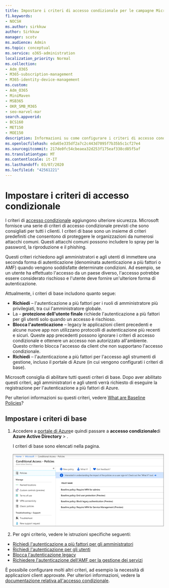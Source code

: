 ```yaml
---
title: Impostare i criteri di accesso condizionale per le campagne Microsoft 365
f1.keywords:
- NOCSH
ms.author: sirkkuw
author: Sirkkuw
manager: scotv
ms.audience: Admin
ms.topic: conceptual
ms.service: o365-administration
localization_priority: Normal
ms.collection:
- Adm_O365
- M365-subscription-management
- M365-identity-device-management
ms.custom:
- Adm_O365
- MiniMaven
- MSB365
- OKR_SMB_M365
- seo-marvel-mar
search.appverid:
- BCS160
- MET150
- MOE150
description: Informazioni su come configurare i criteri di accesso condizionale per le campagne Microsoft 365 per aggiungere una maggiore sicurezza aggiuntiva.
ms.openlocfilehash: eda65e335df2a7c2c443d7095f7b35b5c1cf27e4
ms.sourcegitcommit: 217de0fc54cbeaea32d253f175eaf338cd85f5af
ms.translationtype: MT
ms.contentlocale: it-IT
ms.lasthandoff: 03/07/2020
ms.locfileid: "42561221"
---
```

# <a name="set-up-conditional-access-policies"></a>Impostare i criteri di accesso condizionale

I criteri di [accesso condizionale](https://docs.microsoft.com/azure/active-directory/conditional-access/overview) aggiungono ulteriore sicurezza. Microsoft fornisce una serie di criteri di accesso condizionale previsti che sono consigliati per tutti i clienti. I criteri di base sono un insieme di criteri predefiniti che consentono di proteggere le organizzazioni da numerosi attacchi comuni. Questi attacchi comuni possono includere lo spray per la password, la riproduzione e il phishing.

Questi criteri richiedono agli amministratori e agli utenti di immettere una seconda forma di autenticazione (denominata autenticazione a più fattori o AMF) quando vengono soddisfatte determinate condizioni. Ad esempio, se un utente ha effettuato l'accesso da un paese diverso, l'accesso potrebbe essere considerato rischioso e l'utente deve fornire un'ulteriore forma di autenticazione. 

Attualmente, i criteri di base includono quanto segue:
- **Richiedi** &ndash; l'autenticazione a più fattori per i ruoli di amministratore più privilegiati, tra cui l'amministratore globale.
- La &ndash; **protezione dell'utente finale** richiede l'autenticazione a più fattori per gli utenti solo quando un accesso è rischioso. 
- **Blocca l'autenticazione** &ndash; legacy le applicazioni client precedenti e alcune nuove app non utilizzano protocolli di autenticazione più recenti e sicuri. Queste app precedenti possono ignorare i criteri di accesso condizionale e ottenere un accesso non autorizzato all'ambiente. Questo criterio blocca l'accesso da client che non supportano l'accesso condizionale. 
- **Richiedi** &ndash; l'autenticazione a più fattori per l'accesso agli strumenti di gestione, incluso il portale di Azure (in cui vengono configurati i criteri di base). 

Microsoft consiglia di abilitare tutti questi criteri di base. Dopo aver abilitato questi criteri, agli amministratori e agli utenti verrà richiesto di eseguire la registrazione per l'autenticazione a più fattori di Azure.

Per ulteriori informazioni su questi criteri, vedere [What are Baseline Policies](https://docs.microsoft.com/azure/active-directory/conditional-access/concept-baseline-protection)?


## <a name="set-up-baseline-policies"></a>Impostare i criteri di base

1. Accedere a [portale di Azure](https://portal.azure.com)e quindi passare a **accesso condizionale**di **Azure Active Directory** \> .
    
    I criteri di base sono elencati nella pagina. <br/> <br/>
    ![Pagina in cui sono elencati i criteri di base per l'accesso condizionale.](../media/baslinepolicies.png)
1. Per ogni criterio, vedere le istruzioni specifiche seguenti:

  - [Richiedi l'autenticazione a più fattori per gli amministratori](https://docs.microsoft.com/azure/active-directory/conditional-access/howto-baseline-protect-administrators)
- [Richiedi l'autenticazione per gli utenti](https://docs.microsoft.com/azure/active-directory/conditional-access/howto-baseline-protect-end-users)  
 - [Blocca l'autenticazione legacy](https://docs.microsoft.com/azure/active-directory/conditional-access/howto-baseline-protect-legacy-auth)
  - [Richiedere l'autenticazione dell'AMF per la gestione dei servizi](https://docs.microsoft.com/azure/active-directory/conditional-access/howto-baseline-protect-azure)

È possibile configurare molti altri criteri, ad esempio la necessità di applicazioni client approvate. Per ulteriori informazioni, vedere la [documentazione relativa all'accesso condizionale](https://docs.microsoft.com/azure/active-directory/conditional-access/).
